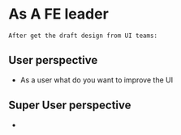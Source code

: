 # As A FE leader
    After get the draft design from UI teams:
## User perspective
- As a user what do you want to improve the UI
## Super User perspective 
-
## 